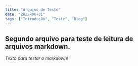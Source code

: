 ```yaml
---
title: "Arquivo de Teste"
date: "2025-06-31"
tags: ["Introdução", "Teste", "Blog"]
---
```


## Segundo arquivo para teste de leitura de arquivos markdown.

*Texto para testar o markdown!*